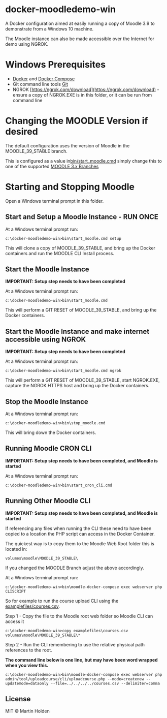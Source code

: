 # docker-moodledemo-win
A Docker configuration aimed at easily running a copy of Moodle 3.9 to demonstrate from a Windows 10 machine.

The Moodle instance can also be made accessible over the Internet for demo using NGROK.

# Windows Prerequisites

- [Docker](https://docs.docker.com) and [Docker Compose](https://docs.docker.com/compose/)
- Git command line tools [Git](https://git-scm.com/download/win)
- NGROK [https://ngrok.com/download](https://ngrok.com/download) - ensure a copy of NGROK.EXE is in this folder, or it can be run from command line

# Changing the MOODLE Version if desired

The default configuration uses the version of Moodle in the MOODLE_39_STABLE branch.

This is configured as a value in[bin/start_moodle.cmd](bin/start_moodle.cmd) simply change this to one of the supported [MOODLE 3.x Branches](https://github.com/moodle/moodle)

# Starting and Stopping Moodle

Open a Windows terminal prompt in this folder.

## Start and Setup a Moodle Instance - RUN ONCE

At a Windows terminal prompt run:

```
c:\docker-moodledemo-win>bin\start_moodle.cmd setup
```

This will clone a copy of MOODLE_39_STABLE, and bring up the Docker containers and run the MOODLE CLI Install process.

## Start the Moodle Instance

**IMPORTANT: Setup step needs to have been completed**

At a Windows terminal prompt run:

```
c:\docker-moodledemo-win>bin\start_moodle.cmd
```

This will perform a GIT RESET of MOODLE_39_STABLE, and bring up the Docker containers.

## Start the Moodle Instance and make internet accessible using NGROK

**IMPORTANT: Setup step needs to have been completed**

At a Windows terminal prompt run:

```
c:\docker-moodledemo-win>bin\start_moodle.cmd ngrok
```

This will perform a GIT RESET of MOODLE_39_STABLE, start NGROK.EXE, capture the NGROK HTTPS host and bring up the Docker containers.

## Stop the Moodle Instance

At a Windows terminal prompt run:

```
c:\docker-moodledemo-win>bin\stop_moodle.cmd
```

This will bring down the Docker containers.

## Running Moodle CRON CLI

**IMPORTANT: Setup step needs to have been completed, and Moodle is started**

At a Windows terminal prompt run:

```
c:\docker-moodledemo-win>bin\start_cron_cli.cmd
```

## Running Other Moodle CLI

**IMPORTANT: Setup step needs to have been completed, and Moodle is started**

If referencing any files when running the CLI these need to have been copied to a location the PHP script can access in the Docker Container.

The quickest way is to copy them to the Moodle Web Root folder this is located in:

```
volumes\moodle\MOODLE_39_STABLE\
```

If you changed the MOODLE Branch adjust the above accordingly.

At a Windows terminal prompt run:

```
c:\docker-moodledemo-win>bin\moodle-docker-compose exec webserver php CLISCRIPT
```

So for example to run the course upload CLI using the [examplefiles/courses.csv](examplefiles/courses.csv).

Step 1 - Copy the file to the Moodle root web folder so Moodle CLI can access it

```
c:\docker-moodledemo-win>copy examplefiles\courses.csv volumes\moodle\MOODLE_39_STABLE\*
```

Step 2 - Run the CLI remembering to use the relative physical path references to the root.

**The command line below is one line, but may have been word wrapped when you view this.**

```
c:\docker-moodledemo-win>bin\moodle-docker-compose exec webserver php admin/tool/uploadcourse/cli/uploadcourse.php --mode=createnew --updatemode=dataonly --file=../../../../courses.csv --delimiter=comma
```

## License

MIT © Martin Holden
